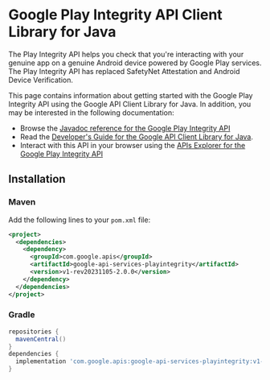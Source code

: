 # Google Play Integrity API Client Library for Java

The Play Integrity API helps you check that you're interacting with your genuine app on a genuine Android device powered by Google Play services. The Play Integrity API has replaced SafetyNet Attestation and Android Device Verification.

This page contains information about getting started with the Google Play Integrity API
using the Google API Client Library for Java. In addition, you may be interested
in the following documentation:

* Browse the [Javadoc reference for the Google Play Integrity API][javadoc]
* Read the [Developer's Guide for the Google API Client Library for Java][google-api-client].
* Interact with this API in your browser using the [APIs Explorer for the Google Play Integrity API][api-explorer]

## Installation

### Maven

Add the following lines to your `pom.xml` file:

```xml
<project>
  <dependencies>
    <dependency>
      <groupId>com.google.apis</groupId>
      <artifactId>google-api-services-playintegrity</artifactId>
      <version>v1-rev20231105-2.0.0</version>
    </dependency>
  </dependencies>
</project>
```

### Gradle

```gradle
repositories {
  mavenCentral()
}
dependencies {
  implementation 'com.google.apis:google-api-services-playintegrity:v1-rev20231105-2.0.0'
}
```

[javadoc]: https://googleapis.dev/java/google-api-services-playintegrity/latest/index.html
[google-api-client]: https://github.com/googleapis/google-api-java-client/
[api-explorer]: https://developers.google.com/apis-explorer/#p/playintegrity/v1/
